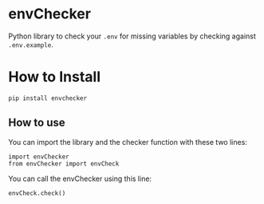# envChecker
Python library to check your `.env` for missing variables by checking against `.env.example`.

# How to Install
```
pip install envchecker
```

## How to use
You can import the library and the checker function with these two lines:
```
import envChecker
from envChecker import envCheck
```

You can call the envChecker using this line:
```
envCheck.check()
```